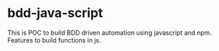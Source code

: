 # bdd-java-script
This is POC to build BDD driven automation using javascript and npm. Features to build functions in js.
